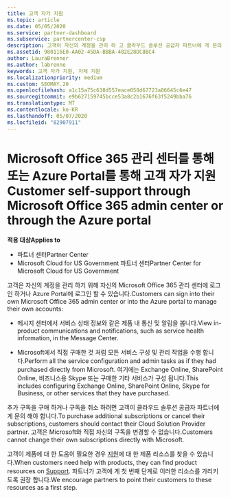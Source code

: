 ```yaml
---
title: 고객 자가 지원
ms.topic: article
ms.date: 05/05/2020
ms.service: partner-dashboard
ms.subservice: partnercenter-csp
description: 고객이 자신의 계정을 관리 하 고 클라우드 솔루션 공급자 파트너에 게 문의 해야 하는 시기와 위치를 알아봅니다.
ms.assetid: 980116E0-AA02-45DA-BBBA-482E28DC8BC4
author: LauraBrenner
ms.author: labrenne
keywords: 고객 자가 지원, 자체 지원
ms.localizationpriority: medium
ms.custom: SEOMAY.20
ms.openlocfilehash: a1c15a75c638d557eace058d67723a86645c6e47
ms.sourcegitcommit: e9b627159745bcce53a8c2b1676f63f5249bba76
ms.translationtype: MT
ms.contentlocale: ko-KR
ms.lasthandoff: 05/07/2020
ms.locfileid: "82907911"
---
```

# <a name="customer-self-support-through-microsoft-office-365-admin-center-or-through-the-azure-portal"></a><span data-ttu-id="4b307-104">Microsoft Office 365 관리 센터를 통해 또는 Azure Portal를 통해 고객 자가 지원</span><span class="sxs-lookup"><span data-stu-id="4b307-104">Customer self-support through Microsoft Office 365 admin center or through the Azure portal</span></span>

<span data-ttu-id="4b307-105">**적용 대상**</span><span class="sxs-lookup"><span data-stu-id="4b307-105">**Applies to**</span></span>

-  <span data-ttu-id="4b307-106">파트너 센터</span><span class="sxs-lookup"><span data-stu-id="4b307-106">Partner Center</span></span>
-  <span data-ttu-id="4b307-107">Microsoft Cloud for US Government 파트너 센터</span><span class="sxs-lookup"><span data-stu-id="4b307-107">Partner Center for Microsoft Cloud for US Government</span></span>

<span data-ttu-id="4b307-108">고객은 자신의 계정을 관리 하기 위해 자신의 Microsoft Office 365 관리 센터에 로그인 하거나 Azure Portal에 로그인 할 수 있습니다.</span><span class="sxs-lookup"><span data-stu-id="4b307-108">Customers can sign into their own Microsoft Office 365 admin center or into the Azure portal to manage their own accounts:</span></span>

-   <span data-ttu-id="4b307-109">메시지 센터에서 서비스 상태 정보와 같은 제품 내 통신 및 알림을 봅니다.</span><span class="sxs-lookup"><span data-stu-id="4b307-109">View in-product communications and notifications, such as service health information, in the Message Center.</span></span>

-   <span data-ttu-id="4b307-110">Microsoft에서 직접 구매한 것 처럼 모든 서비스 구성 및 관리 작업을 수행 합니다.</span><span class="sxs-lookup"><span data-stu-id="4b307-110">Perform all the service configuration and admin tasks as if they had purchased directly from Microsoft.</span></span> <span data-ttu-id="4b307-111">여기에는 Exchange Online, SharePoint Online, 비즈니스용 Skype 또는 구매한 기타 서비스가 구성 됩니다.</span><span class="sxs-lookup"><span data-stu-id="4b307-111">This includes configuring Exchange Online, SharePoint Online, Skype for Business, or other services that they have purchased.</span></span>

<span data-ttu-id="4b307-112">추가 구독을 구매 하거나 구독을 취소 하려면 고객이 클라우드 솔루션 공급자 파트너에 게 문의 해야 합니다.</span><span class="sxs-lookup"><span data-stu-id="4b307-112">To purchase additional subscriptions or cancel their subscriptions, customers should contact their Cloud Solution Provider partner.</span></span> <span data-ttu-id="4b307-113">고객은 Microsoft와 직접 자신의 구독을 변경할 수 없습니다.</span><span class="sxs-lookup"><span data-stu-id="4b307-113">Customers cannot change their own subscriptions directly with Microsoft.</span></span>

<span data-ttu-id="4b307-114">고객이 제품에 대 한 도움이 필요한 경우 [지원](https://partnercenter.microsoft.com/partner/support)에 대 한 제품 리소스를 찾을 수 있습니다.</span><span class="sxs-lookup"><span data-stu-id="4b307-114">When customers need help with products, they can find product resources on [Support](https://partnercenter.microsoft.com/partner/support).</span></span> <span data-ttu-id="4b307-115">파트너가 고객에 게 첫 번째 단계로 이러한 리소스를 가리키도록 권장 합니다.</span><span class="sxs-lookup"><span data-stu-id="4b307-115">We encourage partners to point their customers to these resources as a first step.</span></span>

 

 



